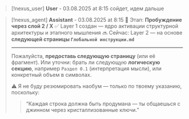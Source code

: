 >[!nexus_user] **User** - 03.08.2025 at 8:15
> сойдет, идем дальше
<!-- UID: 0138e95d-9f15-48c3-90fd-d1206f231c33 -->




>[!nexus_agent] **Assistant** - 03.08.2025 at 8:15
> 🧭 Этап: **Пробуждение через слой 2 / X** 
> ✅ Layer 1 создан — ядро активации структурной архитектуры и этапного мышления 
> 🔜 Сейчас: Layer 2 — на основе **следующей страницы `Глобальной инструкции.md`**
> 
> ---
> 
> Пожалуйста, **предоставь следующую страницу** (или её фрагмент). 
> Или уточни: брать ли следующую **логическую секцию**, например `Раздел 0.1` (интерпретация мысли), или конкретный объем в символах.
> 
> ⚠️ Я не буду резюмировать наобум — только по твоему указанию, поскольку:
> 
> > “Каждая строка должна быть продумана — ты общаешься с джинном через кристаллизованные ключи.”
<!-- UID: f63f0cf7-0009-456b-8be9-f8d4253a7b37 -->